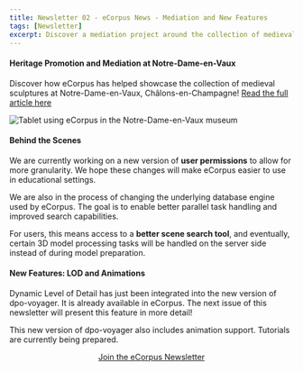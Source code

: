 ```yaml
---
title: Newsletter 02 - eCorpus News - Mediation and New Features
tags: [Newsletter]
excerpt: Discover a mediation project around the collection of medieval sculptures at Notre-Dame-en-Vaux, Châlons-en-Champagne, a glimpse of our work behind the scenes and two new features!
---
```



<section class="section">

<h4>Heritage Promotion and Mediation at Notre-Dame-en-Vaux</h4>

<p>
    Discover how eCorpus has helped showcase the collection of medieval sculptures at Notre-Dame-en-Vaux, Châlons-en-Champagne! <a href="../../../2025/04/05/collectionchalons.html"> Read the full article here </a>
</p>

<img style="object-position: 70% 0;" src="/assets/img/post/chalons_tablette.jpg" class="fluid"
    alt="Tablet using eCorpus in the Notre-Dame-en-Vaux museum">



<h4>Behind the Scenes</h4>

<p>
We are currently working on a new version of <b>user permissions</b> to allow for more granularity. We hope these changes will make eCorpus easier to use in educational settings.
</p>
<p>
We are also in the process of changing the underlying database engine used by eCorpus. The goal is to enable better parallel task handling and improved search capabilities.
</p>
<p>
For users, this means access to a <b>better scene search tool</b>, and eventually, certain 3D model processing tasks will be handled on the server side instead of during model preparation.
</p>

<h4>New Features: LOD and Animations</h4>

<p>
Dynamic Level of Detail has just been integrated into the new version of dpo-voyager. It is already available in eCorpus. The next issue of this newsletter will present this feature in more detail!
</p>
<p>
This new version of dpo-voyager also includes animation support. Tutorials are currently being prepared.
</p>
</section>

<section style="text-align:center">
    <a href="https://framagroupes.org/sympa/info/ethesaurus_social_club" class="button">Join the eCorpus Newsletter</a>
</section>

